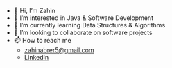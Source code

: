 - 👋 Hi, I’m Zahin
- 👀 I’m interested in Java & Software Development
- 🌱 I’m currently learning Data Structures & Algorithms
- 💞️ I’m looking to collaborate on software projects
- 📫 How to reach me
  - [zahinabrer5@gmail.com](mailto:zahinabrer5@gmail.com)
  - [LinkedIn](https://www.linkedin.com/in/zahinabrer/)

<!---
zahinabrer5/zahinabrer5 is a ✨ special ✨ repository because its `README.md` (this file) appears on your GitHub profile.
You can click the Preview link to take a look at your changes.
--->
